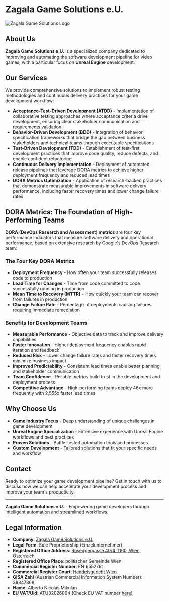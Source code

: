 # Zagala Game Solutions e.U.

![Zagala Game Solutions Logo](https://github.com/user-attachments/assets/65278c76-e2c7-4381-912b-4d99fca74e37)

## About Us

**Zagala Game Solutions e.U.** is a specialized company dedicated to improving and automating the software development pipeline for video games, with a particular focus on **Unreal Engine** development.

## Our Services

We provide comprehensive solutions to implement robust testing methodologies and continuous delivery practices for your game development workflow:

- **Acceptance-Test-Driven Development (ATDD)** - Implementation of collaborative testing approaches where acceptance criteria drive development, ensuring clear stakeholder communication and requirements validation
- **Behavior-Driven Development (BDD)** - Integration of behavior specification frameworks that bridge the gap between business stakeholders and technical teams through executable specifications
- **Test-Driven Development (TDD)** - Establishment of test-first development practices that improve code quality, reduce defects, and enable confident refactoring
- **Continuous Delivery Implementation** - Deployment of automated release pipelines that leverage DORA metrics to achieve higher deployment frequency and reduced lead times
- **DORA Metrics Optimization** - Application of research-backed practices that demonstrate measurable improvements in software delivery performance, including faster recovery times and lower change failure rates

## DORA Metrics: The Foundation of High-Performing Teams

**DORA (DevOps Research and Assessment) metrics** are four key performance indicators that measure software delivery and operational performance, based on extensive research by Google's DevOps Research team:

### The Four Key DORA Metrics

- **Deployment Frequency** - How often your team successfully releases code to production
- **Lead Time for Changes** - Time from code committed to code successfully running in production
- **Mean Time to Recovery (MTTR)** - How quickly your team can recover from failures in production
- **Change Failure Rate** - Percentage of deployments causing failures requiring immediate remediation

### Benefits for Development Teams

- **Measurable Performance** - Objective data to track and improve delivery capabilities
- **Faster Innovation** - Higher deployment frequency enables rapid iteration and feedback
- **Reduced Risk** - Lower change failure rates and faster recovery times minimize business impact
- **Improved Predictability** - Consistent lead times enable better planning and stakeholder communication
- **Team Confidence** - Reliable metrics build trust in the development and deployment process
- **Competitive Advantage** - High-performing teams deploy 46x more frequently with 2,555x faster lead times

## Why Choose Us

- **Game Industry Focus** - Deep understanding of unique challenges in game development
- **Unreal Engine Specialization** - Extensive experience with Unreal Engine workflows and best practices
- **Proven Solutions** - Battle-tested automation tools and processes
- **Custom Development** - Tailored solutions that fit your specific needs and workflow

## Contact

Ready to optimize your game development pipeline? Get in touch with us to discuss how we can help accelerate your development process and improve your team's productivity.

---

**Zagala Game Solutions e.U.** - Empowering game developers through intelligent automation and streamlined workflows.

## Legal Information

- **Company**: [Zagala Game Solutions e.U.](https://justizonline.gv.at/jop/web/firmenbuchabfrage/655276t_1)
- **Legal Form**: Sole Proprietorship (Einzelunternehmer)
- **Registered Office Address**: [Roseggergasse 40/4, 1160, Wien, Österreich](https://www.google.com/maps/place/Roseggergasse+40,+1160+Wien/)
- **Registered Office Place**: politischer Gemeinde Wien
- **Commercial Register Number**: FN 655276t
- **Commercial Register Court**: [Handelsgericht Wien](https://www.justiz.gv.at/hg-wien/handelsgericht-wien.26d.de.html)
- **GISA Zahl** (Austrian Commercial Information System Number): 38347368
- **Name**: Alberto Nicolas Mikulan
- **EU VAT/Uid**: ATU82026004 (Check EU VAT number [here](https://europa.eu/youreurope/business/taxation/vat/check-vat-number-vies/index_en.htm))
